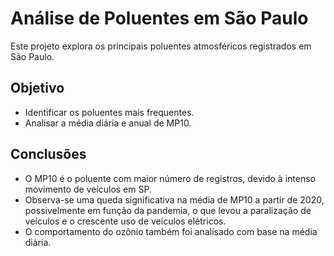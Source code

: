 # Análise de Poluentes em São Paulo

Este projeto explora os principais poluentes atmosféricos registrados em São Paulo.

## Objetivo

- Identificar os poluentes mais frequentes.
- Analisar a média diária e anual de MP10.

## Conclusões

- O MP10 é o poluente com maior número de registros, devido à intenso movimento de veículos em SP.
- Observa-se uma queda significativa na média de MP10 a partir de 2020, possivelmente em função da pandemia, o que levou a paralização de veículos e o crescente uso de veículos elétricos.
- O comportamento do ozônio também foi analisado com base na média diária.
